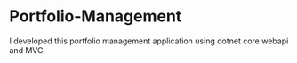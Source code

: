 # Portfolio-Management
I developed this portfolio management application using dotnet core webapi and MVC 
